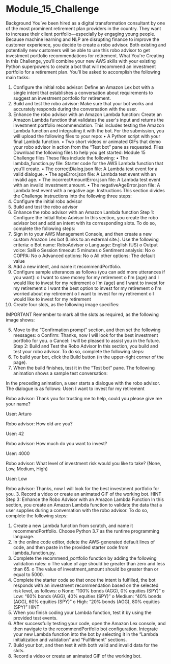 # Module_15_Challenge
Background
You’ve been hired as a digital transformation consultant by one of the most prominent retirement plan providers in the country. They want to increase their client portfolio—especially by engaging young people. Because machine learning and NLP are disrupting finance to improve the customer experience, you decide to create a robo advisor. Both existing and potentially new customers will be able to use this robo advisor to get investment portfolio recommendations for retirement.
What You're Creating
In this Challenge, you’ll combine your new AWS skills with your existing Python superpowers to create a bot that will recommend an investment portfolio for a retirement plan.
You’ll be asked to accomplish the following main tasks:
1.	Configure the initial robo advisor: Define an Amazon Lex bot with a single intent that establishes a conversation about requirements to suggest an investment portfolio for retirement.
2.	Build and test the robo advisor: Make sure that your bot works and accurately responds during the conversation with the user.
3.	Enhance the robo advisor with an Amazon Lambda function: Create an Amazon Lambda function that validates the user's input and returns the investment portfolio recommendation. This includes testing the Amazon Lambda function and integrating it with the bot.
For the submission, you will upload the following files to your repo:
•	A Python script with your final Lambda function.
•	Two short videos or animated GIFs that demo your robo advisor in action from the “Test bot” pane as requested.
Files
Download the following files to help you get started:
Module 15 Challenge files
These files include the following:
•	The lambda_function.py file: Starter code for the AWS Lambda function that you’ll create.
•	The correctDialog.json file: A Lambda test event for a valid dialogue.
•	The ageError.json file: A Lambda test event with an invalid age.
•	The incorrectAmountError.json file: A Lambda test event with an invalid investment amount.
•	The negativeAgeError.json file: A Lambda test event with a negative age.
Instructions
This section divides the Challenge instructions into the following three steps:
1.	Configure the initial robo advisor
2.	Build and test the robo advisor
3.	Enhance the robo advisor with an Amazon Lambda function
Step 1: Configure the Initial Robo Advisor
In this section, you create the robo advisor bot and add an intent with its corresponding slots. To do so, complete the following steps:
1.	Sign in to your AWS Management Console, and then create a new custom Amazon Lex bot (Links to an external site.). Use the following criteria:
o	Bot name: RoboAdvisor
o	Language: English (US)
o	Output voice: Salli
o	Session timeout: 5 minutes
o	Sentiment analysis: No
o	COPPA: No
o	Advanced options: No
o	All other options: The default value
2.	Add a new intent, and name it recommendPortfolio.
3.	Configure sample utterances as follows (you can add more utterances if you want):
o	I want to save money for my retirement
o	I'm {age} and I would like to invest for my retirement
o	I'm {age} and I want to invest for my retirement
o	I want the best option to invest for my retirement
o	I'm worried about my retirement
o	I want to invest for my retirement
o	I would like to invest for my retirement
4.	Create four slots, as the following image specifies:
 
IMPORTANT
Remember to mark all the slots as required, as the following image shows:
 
5.	Move to the “Confirmation prompt” section, and then set the following messages:
o	Confirm: Thanks, now I will look for the best investment portfolio for you.
o	Cancel: I will be pleased to assist you in the future.
Step 2: Build and Test the Robo Advisor
In this section, you build and test your robo advisor. To do so, complete the following steps:
1.	To build your bot, click the Build button (in the upper-right corner of the page).
2.	When the build finishes, test it in the “Test bot” pane. The following animation shows a sample test conversation:
 
In the preceding animation, a user starts a dialogue with the robo advisor. The dialogue is as follows:
 User: I want to invest for my retirement

 Robo advisor: Thank you for trusting me to help, could you please give me your name?

 User: Arturo

 Robo advisor: How old are you?

 User: 42

 Robo advisor: How much do you want to invest?
 
 User: 4000

 Robo advisor: What level of investment risk would you like to take? (None, Low, Medium, High)

 User: Low
 
 Robo advisor: Thanks, now I will look for the best investment portfolio for you.
3.	Record a video or create an animated GIF of the working bot.
HINT
Step 3: Enhance the Robo Advisor with an Amazon Lambda Function
In this section, you create an Amazon Lambda function to validate the data that a user supplies during a conversation with the robo advisor. To do so, complete the following steps:
1.	Create a new Lambda function from scratch, and name it recommendPortfolio. Choose Python 3.7 as the runtime programming language.
2.	In the online code editor, delete the AWS-generated default lines of code, and then paste in the provided starter code from lambda_function.py.
3.	Complete the recommend_portfolio function by adding the following validation rules:
o	The value of age should be greater than zero and less than 65.
o	The value of investment_amount should be greater than or equal to 5000.
4.	Complete the starter code so that once the intent is fulfilled, the bot responds with an investment recommendation based on the selected risk level, as follows:
o	None: “100% bonds (AGG), 0% equities (SPY)”
o	Low: “60% bonds (AGG), 40% equities (SPY)”
o	Medium: “40% bonds (AGG), 60% equities (SPY)”
o	High: “20% bonds (AGG), 80% equities (SPY)”
HINT
5.	When you finish coding your Lambda function, test it by using the provided test events.
6.	After successfully testing your code, open the Amazon Lex console, and then navigate to the recommendPortfolio bot configuration. Integrate your new Lambda function into the bot by selecting it in the “Lambda initialization and validation” and “Fulfillment” sections.
7.	Build your bot, and then test it with both valid and invalid data for the slots.
8.	Record a video or create an animated GIF of the working bot.
